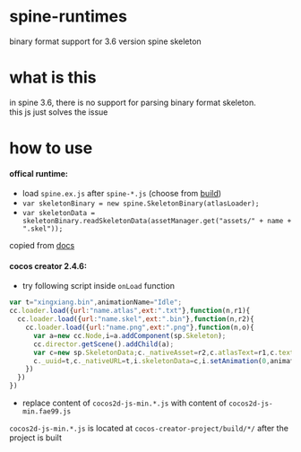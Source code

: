 # spine-runtimes
binary format support for 3.6 version spine skeleton

# what is this
in spine 3.6, there is no support for parsing binary format skeleton.  
this js just solves the issue

# how to use
#### offical runtime:
- load `spine.ex.js` after `spine-*.js` (choose from [build](https://github.com/EsotericSoftware/spine-runtimes/tree/3.8/spine-ts/build))
- `var skeletonBinary = new spine.SkeletonBinary(atlasLoader);`
- `var skeletonData = skeletonBinary.readSkeletonData(assetManager.get("assets/" + name + ".skel"));`

copied from [docs](https://github.com/EsotericSoftware/spine-runtimes/blob/3.6/spine-ts/canvas/example/index.html#L69)

#### cocos creator 2.4.6:
- try following script inside `onLoad` function
```javascript
var t="xingxiang.bin",animationName="Idle";
cc.loader.load({url:"name.atlas",ext:".txt"},function(n,r1){
  cc.loader.load({url:"name.skel",ext:".bin"},function(n,r2){
    cc.loader.load({url:"name.png",ext:".png"},function(n,o){
      var a=new cc.Node,i=a.addComponent(sp.Skeleton);
      cc.director.getScene().addChild(a);
      var c=new sp.SkeletonData;c._nativeAsset=r2,c.atlasText=r1,c.textures=[o],c.textureNames=["name.png"];
      c._uuid=t,c._nativeURL=t,i.skeletonData=c,i.setAnimation(0,animationName,!0)
    })
  })
})
```
- replace content of `cocos2d-js-min.*.js` with content of `cocos2d-js-min.fae99.js`

`cocos2d-js-min.*.js` is located at `cocos-creator-project/build/*/` after the project is built
